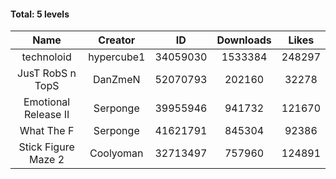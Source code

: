 #### Total: 5 levels

| Name | Creator | ID | Downloads | Likes |
|:---:|:---:|:---:|:---:|:---:|
| technoloid | hypercube1 | 34059030 | 1533384 | 248297
| JusT RobS n TopS | DanZmeN | 52070793 | 202160 | 32278
| Emotional Release II | Serponge | 39955946 | 941732 | 121670
| What The F | Serponge | 41621791 | 845304 | 92386
| Stick Figure Maze 2 | Coolyoman | 32713497 | 757960 | 124891
